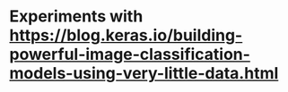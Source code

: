 # Experiments with https://blog.keras.io/building-powerful-image-classification-models-using-very-little-data.html
